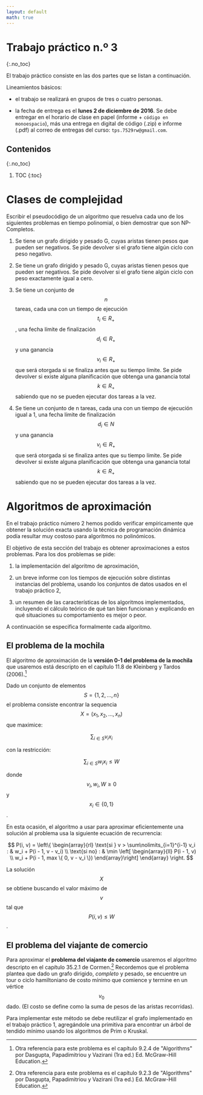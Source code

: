 ```yaml
---
layout: default
math: true
---
```


Trabajo práctico n.º 3
======================
{:.no_toc}

El trabajo práctico consiste en las dos partes que se listan a continuación.

Lineamientos básicos:

  - el trabajo se realizará en grupos de tres o cuatro personas.

  - la fecha de entrega es el **lunes 2 de diciembre de 2016**. Se debe entregar en el horario de clase en papel (informe + `código en monoespacio`), más una entrega en digital de código (.zip) e informe (.pdf) al correo de entregas del curso: `tps.7529rw@gmail.com`.

Contenidos
----------
{:.no_toc}

1. TOC
{:toc}

Clases de complejidad
==============

Escribir el pseudocódigo de un algoritmo que resuelva cada uno de los siguientes problemas en tiempo polinomial, o bien
demostrar que son NP-Completos.

  1. Se tiene un grafo dirigido y pesado G, cuyas aristas tienen pesos que pueden ser negativos. Se pide devolver si el grafo tiene algún ciclo con peso negativo.

  2. Se tiene un grafo dirigido y pesado G, cuyas aristas tienen pesos que pueden ser negativos. Se pide devolver si el grafo tiene algún ciclo con peso exactamente igual a cero.

  3. Se tiene un conjunto de $$n$$ tareas, cada una con un tiempo de ejecución $$t_i \in R_+$$, una fecha límite de finalización $$d_i \in R_+$$ y una ganancia $$v_i \in R_+$$ que será otorgada si se finaliza antes que su tiempo límite. Se pide devolver si existe alguna planificación que obtenga una ganancia total $$k \in R_+$$ sabiendo que no se pueden ejecutar dos tareas a la vez.

  4. Se tiene un conjunto de n tareas, cada una con un tiempo de ejecución igual a 1, una fecha límite de finalización $$d_i \in N$$ y una ganancia $$v_i \in R_+$$ que será otorgada si se finaliza antes que su tiempo límite. Se pide devolver si existe alguna planificación que obtenga una ganancia total $$k \in R_+$$ sabiendo que no se pueden ejecutar dos tareas a la vez.

Algoritmos de aproximación
=====================

En el trabajo práctico número 2 hemos podido verificar empíricamente que obtener la solución exacta usando la técnica de programación dinámica podía resultar muy costoso para algoritmos no polinómicos.

El objetivo de esta sección del trabajo es obtener aproximaciones a estos problemas. Para los dos problemas se pide:

  1. la implementación del algoritmo de aproximación,

  2. un breve informe con los tiempos de ejecución sobre distintas instancias del problema, usando los conjuntos de datos usados en el trabajo práctico 2,

  3. un resumen de las características de los algoritmos implementados, incluyendo el cálculo teórico de qué tan bien funcionan y explicando en qué situaciones su comportamiento es mejor o peor.

A continuación se especifica formalmente cada algoritmo.


El problema de la mochila
-------------------------

El algoritmo de aproximación de la **versión 0-1 del problema de la mochila** que usaremos está descripto en el capítulo 11.8 de Kleinberg y Tardos (2006).[^1]

[^1]: Otra referencia para este problema es el capítulo 9.2.4 de "Algorithms" por Dasgupta, Papadimitriou y Vazirani (1ra ed.) Ed. McGraw-Hill Education.

Dado un conjunto de elementos $$S = \{1, 2, \ldots, n\}$$ el problema consiste encontrar la sequencia $$X = (x_1, x_2, \ldots, x_n)$$ que maximice:

$$
\sum_{i \in S} v_i x_i
$$

con la restricción:

$$
\sum_{i \in S} w_i x_i \le W
$$

donde $$v_i, w_i, W \ge 0$$ y $$x_i \in \{0, 1\}$$.

En esta ocasión, el algoritmo a usar para aproximar eficientemente una solución al problema usa la siguiente ecuación de recurrencia:

$$
P(i, v) =
\left\{
\begin{array}{rl}
\text{si } v > \sum\nolimits_{i=1}^{i-1} v_i : & w_i + P(i - 1, v - v_i) \\
\text{si no} : &
      \min \left[
        \begin{array}{ll}
         P(i - 1, v) \\
         w_i + P(i - 1, max \{ 0, v - v_i \})
         \end{array}\right]
  \end{array}
\right.
$$

La solución $$X$$ se obtiene buscando el valor máximo de $$v$$ tal que $$P(i, v) \le W$$.


El problema del viajante de comercio
------------------------------------

Para aproximar el **problema del viajante de comercio** usaremos el algoritmo descripto en el capítulo 35.2.1 de Cormen.[^2] Recordemos que el problema plantea que dado un grafo dirigido, _completo_ y pesado, se encuentre un tour o ciclo hamiltoniano de costo mínimo que comience y termine en un vértice $$v_0$$ dado. (El costo se define como la suma de pesos de las aristas recorridas).

Para implementar este método se debe reutilizar el grafo implementado en el trabajo práctico 1, agregándole una primitiva para encontrar un árbol de tendido mínimo usando los algoritmos de Prim o Kruskal.

[^2]: Otra referencia para este problema es el capítulo 9.2.3 de "Algorithms" por Dasgupta, Papadimitriou y Vazirani (1ra ed.) Ed. McGraw-Hill Education.
